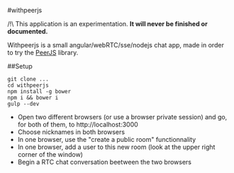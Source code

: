 #withpeerjs

/!\ This application is an experimentation. **It will never be finished or documented.**

Withpeerjs is a small angular/webRTC/sse/nodejs chat app, made in order to try the [PeerJS](https://github.com/peers/peerjs) library. 

##Setup

```shell
git clone ...
cd withpeerjs
npm install -g bower
npm i && bower i
gulp --dev
```

* Open two different browsers (or use a browser private session) and go, for both of them, to http://localhost:3000
* Choose nicknames in both browsers
* In one browser, use the "create a public room" functionnality
* In one browser, add a user to this new room (look at the upper right corner of the window)
* Begin a RTC chat conversation beetween the two browsers